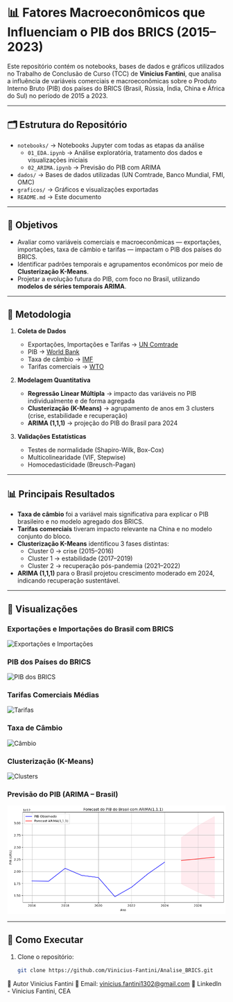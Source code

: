 # 📊 Fatores Macroeconômicos que Influenciam o PIB dos BRICS (2015–2023)

Este repositório contém os notebooks, bases de dados e gráficos utilizados no Trabalho de Conclusão de Curso (TCC) de **Vinicius Fantini**, que analisa a influência de variáveis comerciais e macroeconômicas sobre o Produto Interno Bruto (PIB) dos países do BRICS (Brasil, Rússia, Índia, China e África do Sul) no período de 2015 a 2023.

---

## 🗂 Estrutura do Repositório

- `notebooks/` → Notebooks Jupyter com todas as etapas da análise
  - `01_EDA.ipynb` → Análise exploratória, tratamento dos dados e visualizações iniciais   
  - `02_ARIMA.ipynb` → Previsão do PIB com ARIMA  
- `dados/` → Bases de dados utilizadas (UN Comtrade, Banco Mundial, FMI, OMC)  
- `graficos/` → Gráficos e visualizações exportadas  
- `README.md` → Este documento  

---

## 🎯 Objetivos

- Avaliar como variáveis comerciais e macroeconômicas — exportações, importações, taxa de câmbio e tarifas — impactam o PIB dos países do BRICS.  
- Identificar padrões temporais e agrupamentos econômicos por meio de **Clusterização K-Means**.  
- Projetar a evolução futura do PIB, com foco no Brasil, utilizando **modelos de séries temporais ARIMA**.  

---

## 🧠 Metodologia

1. **Coleta de Dados**  
   - Exportações, Importações e Tarifas → [UN Comtrade](https://comtradeplus.un.org/)  
   - PIB → [World Bank](https://data.worldbank.org/indicator/NY.GDP.MKTP.CD)  
   - Taxa de câmbio → [IMF](https://data.imf.org/regular.aspx?key=61545865)  
   - Tarifas comerciais → [WTO](https://www.wto.org/english/res_e/statis_e/tariff_profiles_e.htm)  

2. **Modelagem Quantitativa**  
   - **Regressão Linear Múltipla** → impacto das variáveis no PIB individualmente e de forma agregada  
   - **Clusterização (K-Means)** → agrupamento de anos em 3 clusters (crise, estabilidade e recuperação)  
   - **ARIMA (1,1,1)** → projeção do PIB do Brasil para 2024  

3. **Validações Estatísticas**  
   - Testes de normalidade (Shapiro-Wilk, Box-Cox)  
   - Multicolinearidade (VIF, Stepwise)  
   - Homocedasticidade (Breusch-Pagan)  

---

## 📊 Principais Resultados

- **Taxa de câmbio** foi a variável mais significativa para explicar o PIB brasileiro e no modelo agregado dos BRICS.  
- **Tarifas comerciais** tiveram impacto relevante na China e no modelo conjunto do bloco.  
- **Clusterização K-Means** identificou 3 fases distintas:  
  - Cluster 0 → crise (2015–2016)  
  - Cluster 1 → estabilidade (2017–2019)  
  - Cluster 2 → recuperação pós-pandemia (2021–2022)  
- **ARIMA (1,1,1)** para o Brasil projetou crescimento moderado em 2024, indicando recuperação sustentável.  

---

## 📸 Visualizações

### Exportações e Importações do Brasil com BRICS
![Exportações e Importações](gráficos/exportacoes_importacoes_Brasil.png)

### PIB dos Países do BRICS
![PIB dos BRICS](gráficos/PIB_BRICS.png)

### Tarifas Comerciais Médias
![Tarifas](gráficos/Tarifas_BRICS.png)

### Taxa de Câmbio
![Câmbio](gráficos/Cambio_BRICS.png)

### Clusterização (K-Means)
![Clusters](gráficos/Cluster_BRICS.png)

### Previsão do PIB (ARIMA – Brasil)
![Previsão PIB Brasil](gráficos/Arima.png)

---

## 🚀 Como Executar

1. Clone o repositório:
   ```bash
   git clone https://github.com/Vinicius-Fantini/Analise_BRICS.git

👤 Autor
Vinicius Fantini
📩 Email: vinicius.fantini1302@gmail.com
🔗 LinkedIn - Vinicius Fantini, CEA
